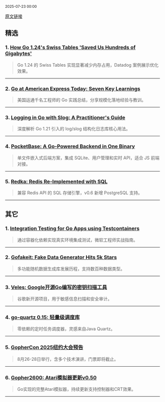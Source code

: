 <sub>2025-07-23 00:00</sub>


[原文链接](https://golangweekly.com/issues/563)


## 精选

### 1. [How Go 1.24's Swiss Tables 'Saved Us Hundreds of Gigabytes'](https://golangweekly.com/link/172069/rss)
> Go 1.24 的 Swiss Tables 实现显著减少内存占用，Datadog 案例展示优化效果。

---

### 2. [Go at American Express Today: Seven Key Learnings](https://golangweekly.com/link/172072/rss)
> 美国运通千名工程师的 Go 实践总结，分享规模化落地经验与教训。

---

### 3. [Logging in Go with Slog: A Practitioner's Guide](https://golangweekly.com/link/172073/rss)
> 深度解析 Go 1.21 引入的 log/slog 结构化日志库核心用法。

---

### 4. [PocketBase: A Go-Powered Backend in One Binary](https://golangweekly.com/link/172086/rss)
> 单文件嵌入式后端方案，集成 SQLite、用户管理和实时 API，适合 JS 前端对接。

---

### 5. [Redka: Redis Re-Implemented with SQL](https://golangweekly.com/link/172090/rss)
> 兼容 Redis API 的 SQL 存储引擎，v0.6 新增 PostgreSQL 支持。

---

## 其它

### 1. [Integration Testing for Go Apps using Testcontainers](https://golangweekly.com/link/172081/rss)
> 通过容器化依赖实现真实环境集成测试，微软工程师实战指南。

---

### 2. [Gofakeit: Fake Data Generator Hits 5k Stars](https://golangweekly.com/link/172079/rss)
> 多功能随机数据生成库发展历程，支持数百种数据类型。

---

### 3. [Veles: Google开源Go编写的密钥扫描工具](https://golangweekly.com/link/172080/rss)
> 谷歌新开源项目，用于敏感信息扫描和安全审计。

---

### 4. [go-quartz 0.15: 轻量级调度库](https://golangweekly.com/link/172093/rss)
> 零依赖的定时任务调度器，灵感来自Java Quartz。

---

### 5. [GopherCon 2025纽约大会预告](https://golangweekly.com/link/172075/rss)
> 8月26-28日举行，含多个技术演讲，门票即将截止。

---

### 6. [Gopher2600: Atari模拟器更新v0.50](https://golangweekly.com/link/172103/rss)
> Go实现的完整Atari模拟器，持续更新支持控制器和CRT效果。

---
    